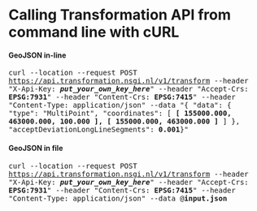 # Calling Transformation API from command line with cURL

#### GeoJSON in-line
<tt>curl --location --request POST https://api.transformation.nsgi.nl/v1/transform --header "X-Api-Key: <strong><em>put_your_own_key_here</em></strong>" --header "Accept-Crs: <strong>EPSG:7931</strong>" --header "Content-Crs: <strong>EPSG:7415</strong>" --header "Content-Type: application/json" --data "{ \"data\": { \"type\": \"MultiPoint\", \"coordinates\": [ <strong>[ 155000.000, 463000.000, 100.000 ], [ 155000.000, 463000.000 ]</strong> ] }, \"acceptDeviationLongLineSegments\": <strong>0.001</strong>}"</tt>

#### GeoJSON in file
<tt>curl --location --request POST https://api.transformation.nsgi.nl/v1/transform --header "X-Api-Key: <strong><em>put_your_own_key_here</em></strong>" --header "Accept-Crs: <strong>EPSG:7931</strong>" --header "Content-Crs: <strong>EPSG:7415</strong>" --header "Content-Type: application/json" --data @<strong>input.json</strong></tt>
